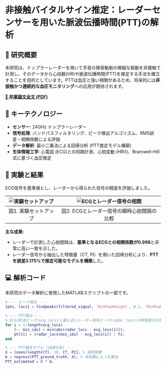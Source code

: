 # 非接触バイタルサイン推定：レーダーセンサーを用いた脈波伝播時間(PTT)の解析

## 📖 研究概要
本研究は、ドップラーレーダーを用いて手首の橈骨動脈の微細な振動を非接触で計測し、そのデータから心拍数(HR)や脈波伝播時間(PTT)を推定する手法を確立することを目的としています。PTTは血圧と強い相関があるため、将来的には**非接触かつ連続的な血圧モニタリング**への応用が期待されます。

**[📄 卒業論文全文 (PDF)](./Graduation_Thesis.pdf)**

## 🔑 キーテクノロジー
- **センサー**: 24GHz ドップラーレーダー
- **信号処理**: バンドパスフィルタリング、ピーク検出アルゴリズム、RMS誤差・相関係数による評価
- **データ解析**: 最小二乗法による回帰分析 (PTT推定モデル構築)
- **生体情報工学**: 心電図 (ECG)との同期計測、心拍変動 (HRV)、Bramwell-Hill式に基づく血圧推定

## 🔬 実験と結果
ECG信号を基準値とし、レーダーから得られた信号の精度を評価しました。

| ![実験セットアップ](./setup_image.png) | ![ECGとレーダー信号の相関](./correlation_graph.png) |
|:---:|:---:|
| 図1. 実験セットアップ | 図2. ECGとレーダー信号の瞬時心拍間隔の比較 |

**主な成果:**
- レーダーで計測した心拍間隔は、**基準となるECGとの相関係数が0.998**と非常に高い一致を示した。
- レーダー信号から抽出した特徴量（CT, PI）を用いた回帰分析により、**PTTを誤差3.175%で推定可能なモデルを構築**した。

## 💻 解析コード
本研究のデータ解析に使用したMATLABスクリプトの一部です。

```matlab
% --- ピーク検出 ---
[pks, locs] = findpeaks(filtered_signal, 'MinPeakHeight', 0.1, 'MinPeakDistance', 0.5*fs);

% --- PTT算出 ---
% ECGのR波ピーク(ecg_locs)と最も近いレーダー信号ピーク(radar_locs)の時間差を計算
for i = 1:length(ecg_locs)
    [~, min_idx] = min(abs(radar_locs - ecg_locs(i)));
    ptt(i) = (radar_locs(min_idx) - ecg_locs(i)) / fs;
end

% --- PTT推定モデル (回帰分析) ---
X = [ones(length(CT), 1), CT, PI]; % 説明変数
b = regress(PTT_ground_truth, X); % 未知数a,b,cを算出
PTT_estimated = X * b;
